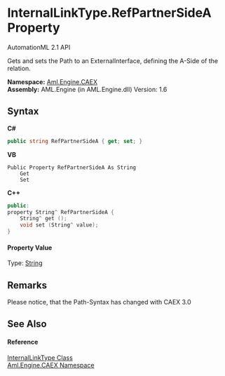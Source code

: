 # InternalLinkType.RefPartnerSideA Property 
AutomationML 2.1 API 

Gets and sets the Path to an ExternalInterface, defining the A-Side of the relation.

**Namespace:**&nbsp;<a href="N_Aml_Engine_CAEX">Aml.Engine.CAEX</a><br />**Assembly:**&nbsp;AML.Engine (in AML.Engine.dll) Version: 1.6

## Syntax

**C#**<br />
``` C#
public string RefPartnerSideA { get; set; }
```

**VB**<br />
``` VB
Public Property RefPartnerSideA As String
	Get
	Set
```

**C++**<br />
``` C++
public:
property String^ RefPartnerSideA {
	String^ get ();
	void set (String^ value);
}
```


#### Property Value
Type: <a href="https://docs.microsoft.com/dotnet/api/system.string" target="_parent" rel="noopener noreferrer">String</a>

## Remarks
Please notice, that the Path-Syntax has changed with CAEX 3.0

## See Also


#### Reference
<a href="T_Aml_Engine_CAEX_InternalLinkType">InternalLinkType Class</a><br /><a href="N_Aml_Engine_CAEX">Aml.Engine.CAEX Namespace</a><br />